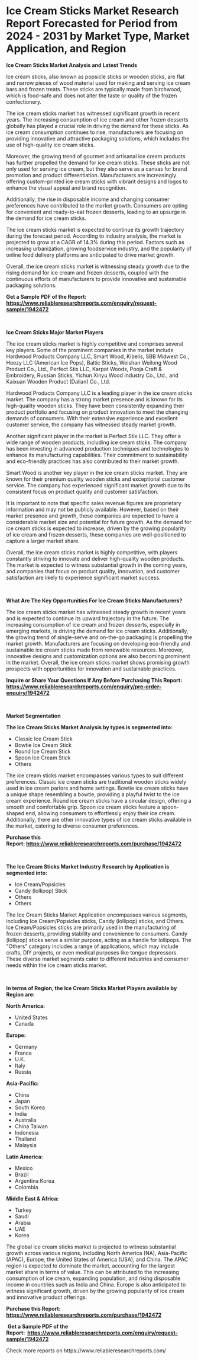 <p><h1>Ice Cream Sticks Market Research Report Forecasted for Period from 2024 -  2031 by Market Type, Market Application, and Region</h1></p><p><strong>Ice Cream Sticks Market Analysis and Latest Trends</strong></p>
<p><p>Ice cream sticks, also known as popsicle sticks or wooden sticks, are flat and narrow pieces of wood material used for making and serving ice cream bars and frozen treats. These sticks are typically made from birchwood, which is food-safe and does not alter the taste or quality of the frozen confectionery.</p><p>The ice cream sticks market has witnessed significant growth in recent years. The increasing consumption of ice cream and other frozen desserts globally has played a crucial role in driving the demand for these sticks. As ice cream consumption continues to rise, manufacturers are focusing on providing innovative and attractive packaging solutions, which includes the use of high-quality ice cream sticks.</p><p>Moreover, the growing trend of gourmet and artisanal ice cream products has further propelled the demand for ice cream sticks. These sticks are not only used for serving ice cream, but they also serve as a canvas for brand promotion and product differentiation. Manufacturers are increasingly offering custom-printed ice cream sticks with vibrant designs and logos to enhance the visual appeal and brand recognition.</p><p>Additionally, the rise in disposable income and changing consumer preferences have contributed to the market growth. Consumers are opting for convenient and ready-to-eat frozen desserts, leading to an upsurge in the demand for ice cream sticks.</p><p>The ice cream sticks market is expected to continue its growth trajectory during the forecast period. According to industry analysis, the market is projected to grow at a CAGR of 14.3% during this period. Factors such as increasing urbanization, growing foodservice industry, and the popularity of online food delivery platforms are anticipated to drive market growth.</p><p>Overall, the ice cream sticks market is witnessing steady growth due to the rising demand for ice cream and frozen desserts, coupled with the continuous efforts of manufacturers to provide innovative and sustainable packaging solutions.</p></p>
<p><strong>Get a Sample PDF of the Report:&nbsp; <a href="https://www.reliableresearchreports.com/enquiry/request-sample/1942472">https://www.reliableresearchreports.com/enquiry/request-sample/1942472</a></strong></p>
<p>&nbsp;</p>
<p><strong>Ice Cream Sticks Major Market Players</strong></p>
<p><p>The ice cream sticks market is highly competitive and comprises several key players. Some of the prominent companies in the market include Hardwood Products Company LLC, Smart Wood, Kibelis, SBB Midwest Co., Heezy LLC (American Ice Pops), Baltic Sticks, Weishan Weilong Wood Product Co., Ltd., Perfect Stix LLC, Karpat Woods, Pooja Craft & Embroidery, Russian Sticks, Yichun Xinyu Wood Industry Co., Ltd., and Kaixuan Wooden Product (Dalian) Co., Ltd.</p><p>Hardwood Products Company LLC is a leading player in the ice cream sticks market. The company has a strong market presence and is known for its high-quality wooden sticks. They have been consistently expanding their product portfolio and focusing on product innovation to meet the changing demands of consumers. With their extensive experience and excellent customer service, the company has witnessed steady market growth.</p><p>Another significant player in the market is Perfect Stix LLC. They offer a wide range of wooden products, including ice cream sticks. The company has been investing in advanced production techniques and technologies to enhance its manufacturing capabilities. Their commitment to sustainability and eco-friendly practices has also contributed to their market growth.</p><p>Smart Wood is another key player in the ice cream sticks market. They are known for their premium quality wooden sticks and exceptional customer service. The company has experienced significant market growth due to its consistent focus on product quality and customer satisfaction.</p><p>It is important to note that specific sales revenue figures are proprietary information and may not be publicly available. However, based on their market presence and growth, these companies are expected to have a considerable market size and potential for future growth. As the demand for ice cream sticks is expected to increase, driven by the growing popularity of ice cream and frozen desserts, these companies are well-positioned to capture a larger market share.</p><p>Overall, the ice cream sticks market is highly competitive, with players constantly striving to innovate and deliver high-quality wooden products. The market is expected to witness substantial growth in the coming years, and companies that focus on product quality, innovation, and customer satisfaction are likely to experience significant market success.</p></p>
<p>&nbsp;</p>
<p><strong>What Are The Key Opportunities For Ice Cream Sticks Manufacturers?</strong></p>
<p><p>The ice cream sticks market has witnessed steady growth in recent years and is expected to continue its upward trajectory in the future. The increasing consumption of ice cream and frozen desserts, especially in emerging markets, is driving the demand for ice cream sticks. Additionally, the growing trend of single-serve and on-the-go packaging is propelling the market growth. Manufacturers are focusing on developing eco-friendly and sustainable ice cream sticks made from renewable resources. Moreover, innovative designs and customization options are also becoming prominent in the market. Overall, the ice cream sticks market shows promising growth prospects with opportunities for innovation and sustainable practices.</p></p>
<p><strong>Inquire or Share Your Questions If Any Before Purchasing This Report: <a href="https://www.reliableresearchreports.com/enquiry/pre-order-enquiry/1942472">https://www.reliableresearchreports.com/enquiry/pre-order-enquiry/1942472</a></strong></p>
<p>&nbsp;</p>
<p><strong>Market Segmentation</strong></p>
<p><strong>The Ice Cream Sticks Market Analysis by types is segmented into:</strong></p>
<p><ul><li>Classic Ice Cream Stick</li><li>Bowtie Ice Cream Stick</li><li>Round Ice Cream Stick</li><li>Spoon Ice Cream Stick</li><li>Others</li></ul></p>
<p><p>The ice cream sticks market encompasses various types to suit different preferences. Classic ice cream sticks are traditional wooden sticks widely used in ice cream parlors and home settings. Bowtie ice cream sticks have a unique shape resembling a bowtie, providing a playful twist to the ice cream experience. Round ice cream sticks have a circular design, offering a smooth and comfortable grip. Spoon ice cream sticks feature a spoon-shaped end, allowing consumers to effortlessly enjoy their ice cream. Additionally, there are other innovative types of ice cream sticks available in the market, catering to diverse consumer preferences.</p></p>
<p><strong>Purchase this Report:&nbsp;<a href="https://www.reliableresearchreports.com/purchase/1942472">https://www.reliableresearchreports.com/purchase/1942472</a></strong></p>
<p>&nbsp;</p>
<p><strong>The Ice Cream Sticks Market Industry Research by Application is segmented into:</strong></p>
<p><ul><li>Ice Cream/Popsicles</li><li>Candy (lollipop) Stick</li><li>Others</li><li>Others</li></ul></p>
<p><p>The Ice Cream Sticks Market Application encompasses various segments, including Ice Cream/Popsicles sticks, Candy (lollipop) sticks, and Others. Ice Cream/Popsicles sticks are primarily used in the manufacturing of frozen desserts, providing stability and convenience to consumers. Candy (lollipop) sticks serve a similar purpose, acting as a handle for lollipops. The "Others" category includes a range of applications, which may include crafts, DIY projects, or even medical purposes like tongue depressors. These diverse market segments cater to different industries and consumer needs within the ice cream sticks market.</p></p>
<p>&nbsp;</p>
<p><strong>In terms of Region, the Ice Cream Sticks Market Players available by Region are:</strong></p>
<p>
    <p> <strong> North America: </strong>
        <ul>
            <li>United States</li>
            <li>Canada</li>
        </ul>
        </p> 
    <p> <strong> Europe: </strong>
        <ul>
            <li>Germany</li>
            <li>France</li>
            <li>U.K.</li>
            <li>Italy</li>
            <li>Russia</li>
        </ul>
        </p> 
    <p> <strong> Asia-Pacific: </strong>
        <ul>
            <li>China</li>
            <li>Japan</li>
            <li>South Korea</li>
            <li>India</li>
            <li>Australia</li>
            <li>China Taiwan</li>
            <li>Indonesia</li>
            <li>Thailand</li>
            <li>Malaysia</li>
        </ul>
        </p> 
    <p> <strong> Latin America: </strong>
        <ul>
            <li>Mexico</li>
            <li>Brazil</li>
            <li>Argentina Korea</li>
            <li>Colombia</li>
        </ul>
        </p> 
    <p> <strong> Middle East & Africa: </strong>
        <ul>
            <li>Turkey</li>
            <li>Saudi</li>
            <li>Arabia</li>
            <li>UAE</li>
            <li>Korea</li>
        </ul>
    </p>
    </p>
<p><p>The global ice cream sticks market is projected to witness substantial growth across various regions, including North America (NA), Asia-Pacific (APAC), Europe, the United States of America (USA), and China. The APAC region is expected to dominate the market, accounting for the largest market share in terms of value. This can be attributed to the increasing consumption of ice cream, expanding population, and rising disposable income in countries such as India and China. Europe is also anticipated to witness significant growth, driven by the growing popularity of ice cream and innovative product offerings.</p></p>
<p><strong>Purchase this Report: <a href="https://www.reliableresearchreports.com/purchase/1942472">https://www.reliableresearchreports.com/purchase/1942472</a></strong></p>
<p>&nbsp;<strong>Get a Sample PDF of the Report:&nbsp;&nbsp;<a href="https://www.reliableresearchreports.com/enquiry/request-sample/1942472">https://www.reliableresearchreports.com/enquiry/request-sample/1942472</a></strong></p>
<p><strong></strong></p>
<p>Check more reports on https://www.reliableresearchreports.com/</p>